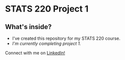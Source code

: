 <h1>STATS 220 Project 1</h1>

<h2><b>What's inside?</b></h2>
<ul>
   <li>I've created this repository for my STATS 220 course.</li>
   <li><i>I'm currently completing project 1.</i></li>
</ul>

<p>Connect with me on <a href="https://www.linkedin.com/in/orpita-khan-4b78331b0/" target="_blank">LinkedIn!</a> </p>

